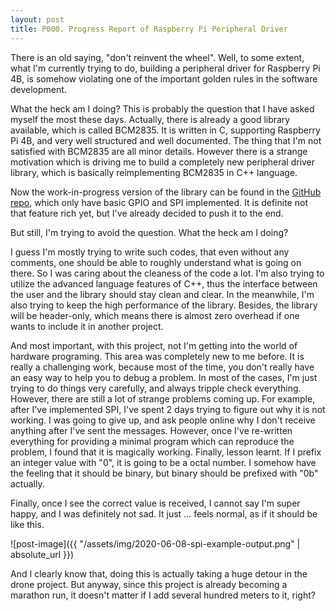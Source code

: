```yaml
---
layout: post
title: P000. Progress Report of Raspberry Pi Peripheral Driver
---
```


There is an old saying, "don't reinvent the wheel". Well, to some extent, what I'm currently trying to do, building a peripheral driver for Raspberry Pi 4B, is somehow violating one of the important golden rules in the software development.

What the heck am I doing? This is probably the question that I have asked myself the most these days. Actually, there is already a good library available, which is called BCM2835. It is written in C, supporting Raspberry Pi 4B, and very well structured and well documented. The thing that I'm not satisfied with BCM2835 are all minor details. However there is a strange motivation which is driving me to build a completely new peripheral driver library, which is basically reimplementing BCM2835 in C++ language.

Now the work-in-progress version of the library can be found in the [GitHub repo](https://github.com/flying-watermelon/rasp-peri), which only have basic GPIO and SPI implemented. It is definite not that feature rich yet, but I've already decided to push it to the end.

But still, I'm trying to avoid the question. What the heck am I doing?

I guess I'm mostly trying to write such codes, that even without any comments, one should be able to roughly understand what is going on there. So I was caring about the cleaness of the code a lot. I'm also trying to utilize the advanced language features of C++, thus the interface between the user and the library should stay clean and clear. In the meanwhile, I'm also trying to keep the high performance of the library. Besides, the library will be header-only, which means there is almost zero overhead if one wants to include it in another project.

And most important, with this project, not I'm getting into the world of hardware programing. This area was completely new to me before. It is really a challenging work, because most of the time, you don't really have an easy way to help you to debug a problem. In most of the cases, I'm just trying to do things very carefully, and always tripple check everything. However, there are still a lot of strange problems coming up. For example, after I've implemented SPI, I've spent 2 days trying to figure out why it is not working. I was going to give up, and ask people online why I don't receive anything after I've sent the messages. However, once I've re-written everything for providing a minimal program which can reproduce the problem, I found that it is magically working. Finally, lesson learnt. If I prefix an integer value with "0", it is going to be a octal number. I somehow have the feeling that it should be binary, but binary should be prefixed with "0b" actually.

Finally, once I see the correct value is received, I cannot say I'm super happy, and I was definitely not sad. It just ... feels normal, as if it should be like this.

![post-image]({{ "/assets/img/2020-06-08-spi-example-output.png" | absolute_url }})

And I clearly know that, doing this is actually taking a huge detour in the drone project. But anyway, since this project is already becoming a marathon run, it doesn't matter if I add several hundred meters to it, right?

